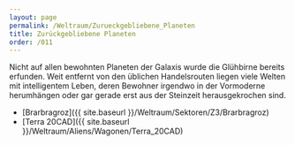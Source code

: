 ```yaml
---
layout: page
permalink: /Weltraum/Zurueckgebliebene_Planeten
title: Zurückgebliebene Planeten
order: /011
---
```


Nicht auf allen bewohnten Planeten der Galaxis wurde die Glühbirne bereits erfunden. Weit entfernt von den üblichen Handelsrouten liegen viele Welten mit intelligentem Leben, deren Bewohner irgendwo in der Vormoderne herumhängen oder gar gerade erst aus der Steinzeit herausgekrochen sind.

- [Brarbragroz]({{ site.baseurl }}/Weltraum/Sektoren/Z3/Brarbragroz)
- [Terra 20CAD]({{ site.baseurl }}/Weltraum/Aliens/Wagonen/Terra_20CAD)
